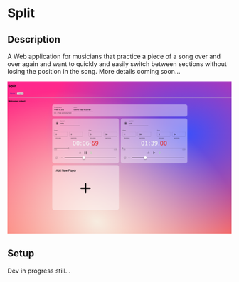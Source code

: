 # Split 

## Description

A Web application for musicians that practice a piece of a song over and over again and want to quickly and easily switch between sections without losing the position in the song. More details coming soon...

![app-image](app-screenshot.png)

## Setup

Dev in progress still...
